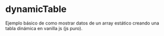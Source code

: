 # dynamicTable
Ejemplo básico de como mostrar datos de un array estático creando una tabla dinámica en vanilla js (js puro).
